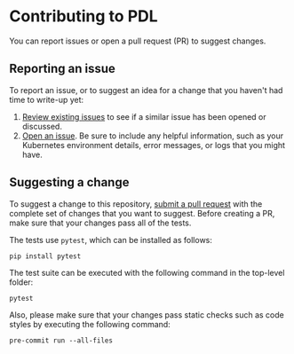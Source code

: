 # Contributing to PDL

You can report issues or open a pull request (PR) to suggest changes. 

## Reporting an issue

To report an issue, or to suggest an idea for a change that you haven't
had time to write-up yet:
1.  [Review existing issues](https://github.ibm.com/ml4code/pdl/issues) to see if a similar issue has been opened or discussed.
2.  [Open an
issue](https://github.ibm.com/ml4code/pdl/issues/new). Be sure to include any helpful information, such as your Kubernetes environment details, error messages, or logs that you might have.


## Suggesting a change

To suggest a change to this repository, [submit a pull request](https://github.ibm.com/ml4code/pdl/pulls) with the complete set of changes that you want to suggest. Before creating a PR, make sure that your changes pass all of the tests.

The tests use `pytest`, which can be installed as follows:
```
pip install pytest
```

The test suite can be executed with the following command in the top-level folder:
```
pytest
```

Also, please make sure that your changes pass static checks such as code styles by executing the following command:
```
pre-commit run --all-files
```